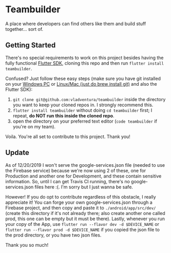 # Teambuilder
A place where developers can find others like them and build stuff together... sort of.

## Getting Started
There's no special requirements to work on this project besides having the fully functional [Flutter SDK](https://flutter.dev/docs/get-started/install), cloning this repo and then run `flutter install teambuilder`.

Confused? Just follow these easy steps (make sure you have git installed on your [Windows PC](https://gitforwindows.org/) or [Linux/Mac (just do brew install git)](https://brew.sh/) and also the Flutter SDK):

1. `git clone git@github.com:vladventura/teambuilder` inside the directory you want to keep your cloned repos in. I strongly recommend this.
2. `flutter install teambuilder` without doing `cd teambuilder` first; I repeat, **do NOT run this inside the cloned repo**.
3. open the directory on your preferred text editor (`code teambuilder` if you're on my team).

Voila. You're all set to contribute to this project. Thank you!

## Update
As of 12/20/2019 I won't serve the google-services.json file (needed to use the Firebase service) because we're now using 2 of these, one for Production and another one for Development, and these contain sensitive information. So, until I can get Travis CI running, there's no google-services.json files here :(. I'm sorry but I just wanna be safe.

However! If you do opt to contribute regardless of this obstacle, I really appreciate it! You can forge your own google-services.json through a Firebase project, and then copy and paste it to `./android/app/src/dev/` (create this directory if it's not already there; also create another one called prod, this one can be empty but it must be there). Lastly, whenever you run your copy of the App, use `flutter run --flavor dev -d $DEVICE_NAME` or `flutter run --flavor prod -d $DEVICE_NAME` if you copied the json file to the prod directory, or you have two json files.

Thank you so much!
